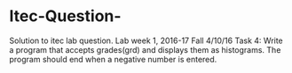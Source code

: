 # Itec-Question-
Solution to itec lab question. Lab week 1, 2016-17 Fall 4/10/16 Task 4: Write a program that accepts grades(grd) and displays them as histograms. The program should end when a negative number is entered.
